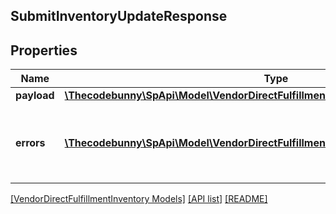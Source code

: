 ## SubmitInventoryUpdateResponse

## Properties

Name | Type | Description | Notes
------------ | ------------- | ------------- | -------------
**payload** | [**\Thecodebunny\SpApi\Model\VendorDirectFulfillmentInventory\TransactionReference**](TransactionReference.md) |  | [optional]
**errors** | [**\Thecodebunny\SpApi\Model\VendorDirectFulfillmentInventory\Error[]**](Error.md) | A list of error responses returned when a request is unsuccessful. | [optional]

[[VendorDirectFulfillmentInventory Models]](../) [[API list]](../../Api) [[README]](../../../README.md)
